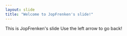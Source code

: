 ```yaml
---
layout: slide
title: "Welcome to JopFrenken's slide!"
---
```

This is JopFrenken's slide
Use the left arrow to go back!